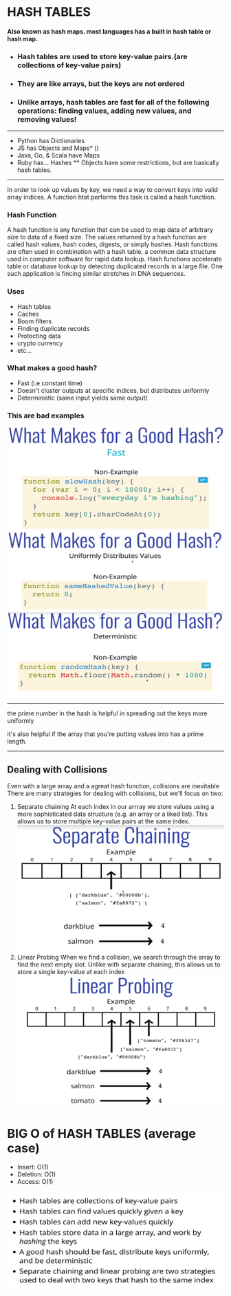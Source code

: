 # HASH TABLES 
#### Also known as hash maps. most languages has a built in hash table or hash map.

- ### Hash tables are used to store key-value pairs.(are collections of key-value pairs)
- ### They are like arrays, but the keys are not ordered
- ### Unlike arrays, hash tables are fast for all of the following operations: finding values, adding new values, and removing values!


----------
- Python has Dictionaries
- JS has Objects and Maps* ()
- Java, Go, & Scala have Maps
- Ruby has... Hashes
** Objects have some restrictions, but are basically hash tables.

----------

In order to look up values by key, we need a way to convert keys into valid array indices.
A function htat performs this task is called a hash functiion.

### Hash Function

A hash function is any function that can be used to map data of arbitrary size to data of a fixed size. The values returned by a hash function are called hash values, hash codes, digests, or simply hashes.  Hash functions are often used in combination with a hash table, a common data structure used in computer software for rapid data lookup. Hash functions accelerate table or database lookup by detecting duplicated records in a large file. One such application is fincing similar stretches in DNA sequences. 

### Uses
- Hash tables
- Caches
- Boom filters
- Finding duplicate records
- Protecting data
- crypto currency
- etc...

### What makes a good hash?
 - Fast (i.e constant time)
 - Doesn't cluster outputs at specific indices, but distributes uniformly
 - Deterministic (same input yields same output)


### This are bad examples
![not-fast](./slow-hash.PNG)
![same hash value](./same-hash-value.PNG)
![not deterministic](./not-deterministic.PNG)



--------------------------------------------
the prime number in the hash is helpful in spreading out the keys more uniformly

it's also helpful if the array that you're putting values into has a prime length.

--------------------------------------------

## Dealing with Collisions

Even with a large array and a agreat hash function, collisions are inevitable
There are many strategies for dealing with collisions, but we'll focus on two:

1. Separate chaining
    At each index in our arrray we store values using a more sophisticated data structure (e.g. an array or a liked list).
    This allows us to store multiple key-value pairs at the same index.
    ![separate Chaining](./separate-chaining.PNG)
2. Linear Probing
    When we find a collision, we search through the array to find the next empty slot.
    Unlike with separate chaining, this allows us to store a single key-value at each index
    ![linear probing](./linear-probing.PNG)




#   BIG O of HASH TABLES (average case)

- Insert: O(1)
- Deletion: O(1)
- Access: O(1)

![recap](./recap.PNG)